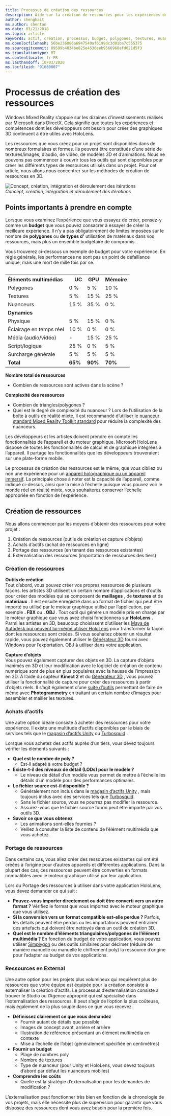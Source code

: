```yaml
---
title: Processus de création des ressources
description: Aide sur la création de ressources pour les expériences de réalité mixte.
author: shengkait
ms.author: shentan
ms.date: 03/21/2018
ms.topic: article
keywords: actif, création, processus, budget, polygones, textures, nuanceurs, performances
ms.openlocfilehash: 56be236086a6947549af6199dc3d01ba7c555375
ms.sourcegitcommit: 09599b4034be825e4536eeb9566968afd021d5f3
ms.translationtype: MT
ms.contentlocale: fr-FR
ms.lasthandoff: 10/03/2020
ms.locfileid: "91680007"
---
```

# <a name="asset-creation-process"></a>Processus de création des ressources

Windows Mixed Reality s’appuie sur les dizaines d’investissements réalisés par Microsoft dans DirectX. Cela signifie que toutes les expériences et compétences dont les développeurs ont besoin pour créer des graphiques 3D continuent à être utiles avec HoloLens.

Les ressources que vous créez pour un projet sont disponibles dans de nombreux formulaires et formes. Ils peuvent être constitués d’une série de textures/images, d’audio, de vidéo, de modèles 3D et d’animations. Nous ne pouvons pas commencer à couvrir tous les outils qui sont disponibles pour créer les différents types de ressources utilisés dans un projet. Pour cet article, nous allons nous concentrer sur les méthodes de création de ressources en 3D.

![Concept, création, intégration et déroulement des itérations](images/concept-creation-integration-iteration-flow-640px.jpg)<br>
*Concept, création, intégration et déroulement des itérations*

## <a name="things-to-consider"></a>Points importants à prendre en compte

Lorsque vous examinez l’expérience que vous essayez de créer, pensez-y comme un **budget** que vous pouvez consacrer à essayer de créer la meilleure expérience. Il n’y a pas obligatoirement de limites imposées sur le nombre de **polygones** ou **de types d'** utilisation de matériaux dans vos ressources, mais plus un ensemble budgétaire de compromis.

Vous trouverez ci-dessous un exemple de budget pour votre expérience. En règle générale, les performances ne sont pas un point de défaillance unique, mais une mort de mille fois par se.
<br>

<table style="float:right; margin-left: 10px;">
<tr>
<th style="text-align:left;"><b>Éléments multimédias</b></th><th style="text-align:right;"> UC</th><th> GPU</th><th> Mémoire</th>
</tr><tr>
<td> Polygones</td><td> 0 %</td><td> 5 %</td><td> 10 %</td>
</tr><tr>
<td> Textures</td><td> 5 %</td><td> 15 %</td><td>25 %</td>
</tr><tr>
<td> Nuanceurs</td><td> 15 %</td><td> 35 %</td><td> 0 %</td>
</tr><tr>
<td> <b>Dynamics</b></td><td></td><td></td><td></td>
</tr><tr>
<td> Physique</td><td> 5 %</td><td> 15 %</td><td> 0 %</td>
</tr><tr>
<td> Éclairage en temps réel</td><td> 10 %</td><td> 0 %</td><td> 0 %</td>
</tr><tr>
<td> Média (audio/vidéo)</td><td> -</td><td> 15 %</td><td> 25 %</td>
</tr><tr>
<td> Script/logique</td><td> 25 %</td><td> 0 %</td><td> 5 %</td>
</tr><tr>
<td> Surcharge générale</td><td> 5 %</td><td> 5 %</td><td> 5 %</td>
</tr><tr>
<td> <b>Total</b></td><td> <b>65%</b></td><td> <b>90%</b></td><td> <b>70%</b></td>
</tr>
</table>

**Nombre total de ressources**
* Combien de ressources sont actives dans la scène ?

**Complexité des ressources**
* Combien de triangles/polygones ?
* Quel est le degré de complexité du nuanceur ? Lors de l’utilisation de la boîte à outils de réalité mixte, il est recommandé d’utiliser le [nuanceur standard Mixed Reality Toolkit standard](https://github.com/microsoft/MixedRealityToolkit-Unity/blob/mrtk_release/Documentation/README_MRTKStandardShader.md) pour réduire la complexité des nuanceurs.

Les développeurs et les artistes doivent prendre en compte les fonctionnalités de l’appareil et du moteur graphique. Microsoft HoloLens dispose de toutes les fonctionnalités de calcul et de graphique intégrées à l’appareil. Il partage les fonctionnalités que les développeurs trouveraient sur une plate-forme mobile.

Le processus de création des ressources est le même, que vous cibliez ou non une expérience pour un [appareil holographique ou un appareil immersif](../discover/mixed-reality.md#the-mixed-reality-spectrum). La principale chose à noter est la capacité de l’appareil, comme indiqué ci-dessus, ainsi que la mise à l’échelle puisque vous pouvez voir le monde réel en réalité mixte, vous souhaiterez conserver l’échelle appropriée en fonction de l’expérience.

## <a name="authoring-assets"></a>Création de ressources

Nous allons commencer par les moyens d’obtenir des ressources pour votre projet :
1. Création de ressources (outils de création et capture d’objets)
2. Achats d’actifs (achat de ressources en ligne)
3. Portage des ressources (en tenant des ressources existantes)
4. Externalisation des ressources (importation de ressources des tiers)

### <a name="creating-assets"></a>Création de ressources

**Outils de création**<br>
Tout d’abord, vous pouvez créer vos propres ressources de plusieurs façons. les artistes 3D utilisent un certain nombre d’applications et d’outils pour créer des modèles qui se composent de **maillages** , de **textures** et de **matériaux** . Il est ensuite enregistré dans un format de fichier qui peut être importé ou utilisé par le moteur graphique utilisé par l’application, par exemple **. FBX** ou **. OBJ** . Tout outil qui génère un modèle pris en charge par le moteur graphique que vous avez choisi fonctionnera sur **HoloLens** . Parmi les artistes en 3D, beaucoup choisissent d’utiliser les [Maya de Autodesk qui peuvent lui-même utiliser HoloLens](https://www.youtube.com/watch?v=q0K3n0Gf8mA) pour transformer la façon dont les ressources sont créées. Si vous souhaitez obtenir un résultat rapide, vous pouvez également utiliser le [Générateur 3D](https://developer.microsoft.com/windows/hardware/3d-print/3d-builder-resources) fourni avec Windows pour l’exportation. OBJ à utiliser dans votre application.

**Capture d’objets**<br>
Vous pouvez également capturer des objets en 3D. La capture d’objets inanimés en 3D et leur modification avec le logiciel de création de contenu numérique sont de plus en plus populaires avec la hausse de l’impression en 3D. À l’aide du capteur **Kinect 2** et du [Générateur 3D](https://developer.microsoft.com/windows/hardware/3d-print/3d-builder-resources) , vous pouvez utiliser la fonctionnalité de capture pour créer des ressources à partir d’objets réels. Il s’agit également d’une [suite d’outils](https://en.wikipedia.org/wiki/Comparison_of_photogrammetry_software) permettant de faire de même avec **Photogrammetry** en traitant un certain nombre d’images pour assembler et mailler les textures.

### <a name="purchasing-assets"></a>Achats d’actifs

Une autre option idéale consiste à acheter des ressources pour votre expérience. Il existe une multitude d’actifs disponibles par le biais de services tels que le [magasin d’actifs Unity](https://www.assetstore.unity3d.com/) ou [Turbosquid](https://www.turbosquid.com/) .

Lorsque vous achetez des actifs auprès d’un tiers, vous devez toujours vérifier les éléments suivants :
* **Quel est le nombre de poly ?**
  * Est-il adapté à votre budget ?
* **Existe-t-il des niveaux de détail (LODs) pour le modèle ?**
  * Le niveau de détail d’un modèle vous permet de mettre à l’échelle les détails d’un modèle pour des performances optimales.
* **Le fichier source est-il disponible ?**
  * Généralement non inclus dans le [magasin d’actifs Unity](https://www.assetstore.unity3d.com/) , mais toujours inclus avec des services tels que [Turbosquid](https://www.turbosquid.com/).
  * Sans le fichier source, vous ne pourrez pas modifier la ressource.
  * Assurez-vous que le fichier source fourni peut être importé par vos outils 3D.
* **Savoir ce que vous obtenez**
  * Les animations sont-elles fournies ?
  * Veillez à consulter la liste de contenu de l’élément multimédia que vous achetez.

### <a name="porting-assets"></a>Portage de ressources

Dans certains cas, vous allez créer des ressources existantes qui ont été créées à l’origine pour d’autres appareils et différentes applications. Dans la plupart des cas, ces ressources peuvent être converties en formats compatibles avec le moteur graphique utilisé par leur application.

Lors du Portage des ressources à utiliser dans votre application HoloLens, vous devez demander ce qui suit :
* **Pouvez-vous importer directement ou doit être converti vers un autre format ?** Vérifiez le format que vous importez avec le moteur graphique que vous utilisez.
* **Si la conversion vers un format compatible est-elle perdue ?** Parfois, les détails peuvent être perdus ou les importations peuvent entraîner des artefacts qui doivent être nettoyés dans un outil de création 3D.
* **Quel est le nombre d’éléments triangulaires/polygones de l’élément multimédia ?** En fonction du budget de votre application, vous pouvez utiliser [Simplygon](https://www.simplygon.com/) ou des outils similaires pour décimer (réduire de manière manuelle ou manuelle le chiffrement poly) la ressource d’origine pour l’adapter au budget de vos applications.

### <a name="outsourcing-assets"></a>Ressources en External

Une autre option pour les projets plus volumineux qui requièrent plus de ressources que votre équipe est équipée pour la création consiste à externaliser la création d’actifs. Le processus d’externalisation consiste à trouver le Studio ou l’Agence approprié qui est spécialisé dans l’externalisation des ressources. Il peut s’agir de l’option la plus coûteuse, mais également de la plus souple dans ce que vous recevez.
* **Définissez clairement ce que vous demandez**
  * Fournir autant de détails que possible
  * Images de concept avant, arrière et arrière
  * Illustration de référence présentant un élément multimédia en contexte
  * Mise à l’échelle de l’objet (généralement spécifiée en centimètres)
* **Fournir un budget**
  * Plage de nombres poly
  * Nombre de textures
  * Type de nuanceur (pour Unity et HoloLens, vous devez toujours d’abord par défaut les nuanceurs mobiles)
* **Comprendre les coûts**
  * Quelle est la stratégie d’externalisation pour les demandes de modification ?

L’externalisation peut fonctionner très bien en fonction de la chronologie de vos projets, mais elle nécessite plus de supervision pour garantir que vous disposez des ressources dont vous avez besoin pour la première fois.
